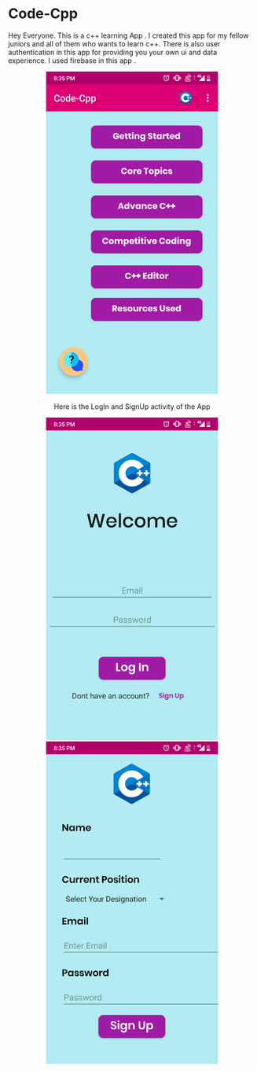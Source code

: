 # Code-Cpp
Hey Everyone.
This is a c++ learning App . I created this app for my fellow juniors and all of them who wants to learn c++.
There is also user authentication in this app for providing you your own ui and data experience.
I used firebase in this app .



<p align="center">
  <img src="https://github.com/Mohammad-Atif/Code-Cpp/blob/master/screenshots/Screenshot%203.png?raw=true" width="350" title="hover text">
</p>

<p align="center">Here is the LogIn and SignUp activity of the App</p>



<p align="center">
  <img src="https://github.com/Mohammad-Atif/Code-Cpp/blob/master/screenshots/Screenshot%201.png?raw=true" width="350" title="hover text">
  <img src="https://github.com/Mohammad-Atif/Code-Cpp/blob/master/screenshots/Screenshot%202.png?raw=true" width="350" alt="accessibility text">
</p>

